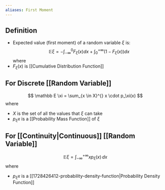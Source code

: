 ```yaml
---
aliases: First Moment
---
```


## Definition
- Expected value (first moment) of a random variable $\xi$ is:
$$
  \mathbb E \xi = -\int_{-\infty}^{0} F_\xi (x)dx + \int_{0}^{+\infty}(1 - F_\xi(x)) dx
$$
where
- $F_\xi(x)$ is [[Cumulative Distribution Function]]

## For Discrete [[Random Variable]]
$$
  \mathbb E \xi = \sum_{x \in X}^{} x \cdot p_\xi(x)
$$
where
- $X$ is the set of all the values that $\xi$ can take
- $p_\xi x$ is a [[Probability Mass Function]] of $\xi$

## For [[Continuity|Continuous]] [[Random Variable]]
$$
  \mathbb E \xi = \int_{-\infty}^{+\infty}x p_\xi(x)\,dx
$$
where
- $p_\xi x$ is a [[1728426412-probability-density-function|Probability Density Function]]
